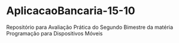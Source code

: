 # AplicacaoBancaria-15-10
Repositório para Avaliação Prática do Segundo Bimestre da matéria Programação para Dispositivos Móveis
